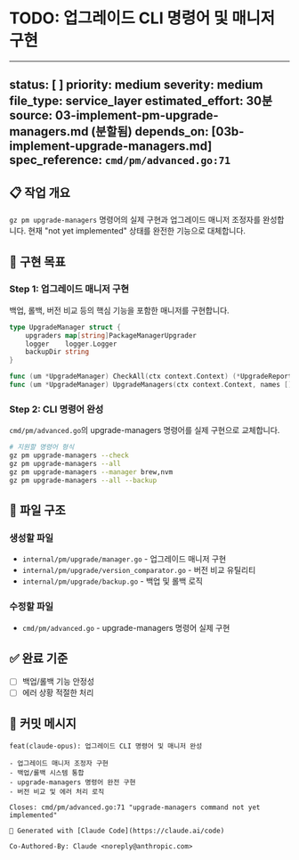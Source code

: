 # TODO: 업그레이드 CLI 명령어 및 매니저 구현

---
status: [ ]
priority: medium
severity: medium
file_type: service_layer
estimated_effort: 30분
source: 03-implement-pm-upgrade-managers.md (분할됨)
depends_on: [03b-implement-upgrade-managers.md]
spec_reference: `cmd/pm/advanced.go:71`
---

## 📋 작업 개요

`gz pm upgrade-managers` 명령어의 실제 구현과 업그레이드 매니저 조정자를 완성합니다. 현재 "not yet implemented" 상태를 완전한 기능으로 대체합니다.

## 🎯 구현 목표

### Step 1: 업그레이드 매니저 구현
백업, 롤백, 버전 비교 등의 핵심 기능을 포함한 매니저를 구현합니다.

```go
type UpgradeManager struct {
    upgraders map[string]PackageManagerUpgrader
    logger    logger.Logger
    backupDir string
}

func (um *UpgradeManager) CheckAll(ctx context.Context) (*UpgradeReport, error)
func (um *UpgradeManager) UpgradeManagers(ctx context.Context, names []string, opts UpgradeOptions) (*UpgradeReport, error)
```

### Step 2: CLI 명령어 완성
`cmd/pm/advanced.go`의 upgrade-managers 명령어를 실제 구현으로 교체합니다.

```bash
# 지원할 명령어 형식
gz pm upgrade-managers --check
gz pm upgrade-managers --all
gz pm upgrade-managers --manager brew,nvm
gz pm upgrade-managers --all --backup
```

## 📁 파일 구조

### 생성할 파일
- `internal/pm/upgrade/manager.go` - 업그레이드 매니저 구현
- `internal/pm/upgrade/version_comparator.go` - 버전 비교 유틸리티
- `internal/pm/upgrade/backup.go` - 백업 및 롤백 로직

### 수정할 파일
- `cmd/pm/advanced.go` - upgrade-managers 명령어 실제 구현

## ✅ 완료 기준

- [ ] 백업/롤백 기능 안정성
- [ ] 에러 상황 적절한 처리

## 🚀 커밋 메시지

```
feat(claude-opus): 업그레이드 CLI 명령어 및 매니저 완성

- 업그레이드 매니저 조정자 구현
- 백업/롤백 시스템 통합
- upgrade-managers 명령어 완전 구현
- 버전 비교 및 에러 처리 로직

Closes: cmd/pm/advanced.go:71 "upgrade-managers command not yet implemented"

🤖 Generated with [Claude Code](https://claude.ai/code)

Co-Authored-By: Claude <noreply@anthropic.com>
```

